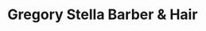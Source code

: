 ---
title: "Gregory Stella Barber & Hair"
url: /plains/gregory-stella-barber-und-hair/
shop: Friseur
---